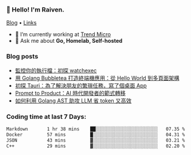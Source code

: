 <!-- ![Codewars](https://www.codewars.com/users/omegaatt36/badges/small) -->
### 👋 Hello! I'm Raiven.
[Blog](https://www.omegaatt.com) • [Links](https://link.omegaatt.com)

- 🔭 I’m currently working at [Trend Micro](https://www.trendmicro.com)
- 💬 Ask me about **Go, Homelab, Self-hosted**

### Blog posts
<!-- BLOG-POST-LIST:START -->
- [監控你的執行檔：初探 watchexec](https://www.omegaatt.com/blogs/develop/2025/watch_your_exec_watchexec/)
- [用 Golang Bubbletea 打造終端機應用：從 Hello World 到多頁面架構](https://www.omegaatt.com/blogs/develop/2025/golang_bubbletea_experience/)
- [初探 Tauri：為了解決朋友的繁瑣任務，寫了個桌面 App](https://www.omegaatt.com/blogs/develop/2025/tauri_first_look/)
- [Prompt to Product：AI 時代開發者的範式轉移](https://www.omegaatt.com/blogs/develop/2025/prompt_to_product/)
- [如何利用 Golang AST 助攻 LLM 省 token 又高效](https://www.omegaatt.com/blogs/develop/2025/golang_ast_llm_coding/)
<!-- BLOG-POST-LIST:END -->

### Coding time at last 7 Days:
<!--START_SECTION:waka-->

```txt
Markdown       1 hr 38 mins    ██░░░░░░░░░░░░░░░░░░░░░░░   07.35 %
Docker         57 mins         █░░░░░░░░░░░░░░░░░░░░░░░░   04.31 %
JSON           43 mins         ▓░░░░░░░░░░░░░░░░░░░░░░░░   03.21 %
C++            29 mins         ▓░░░░░░░░░░░░░░░░░░░░░░░░   02.20 %
```

<!--END_SECTION:waka-->
